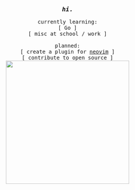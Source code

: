 <div align="center">
  <h3><samp><em> hi. </em></samp></h3>
  <p><samp>
    currently learning:</br>
    [ Go ]</br>
    [ misc at school / work ]</br>
    </br>
    planned:</br>
    [ create a plugin for <a href="https://github.com/neovim/neovim">neovim</a> ]</br>
    [ contribute to open source ]</br>
   <picture>
      <source media="(prefers-color-scheme: dark)" srcset="https://status-svg.vercel.app/api/1149821961015402606">
      <img src="https://status-svg.vercel.app/api/1149821961015402606?lightMode=true" width="330">
    </picture>
</div>





